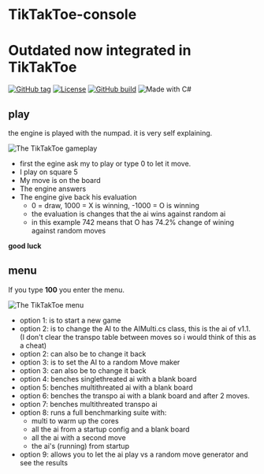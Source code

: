 ﻿# TikTakToe-console
 # Outdated now integrated in TikTakToe

[![GitHub tag](https://img.shields.io/github/tag/anakwaboe4/TikTakToe?include_prereleases=&sort=semver&color=blue)](https://github.com/anakwaboe4/TikTakToe/releases/)
[![License](https://img.shields.io/badge/License-GPLv3.0-blue)](#license)
[![GitHub build](https://img.shields.io/github/actions/workflow/status/anakwaboe4/TikTakToe/dotnet.yml?branch=main)](https://github.com/anakwaboe4/TikTakToe/actions)
![Made with C#](https://img.shields.io/badge/version-net6.0-blue?logo=csharp&logoColor=white)
## play

the engine is played with the numpad. it is very self explaining.

![The TikTakToe gameplay](ConsoleApp1/images/tiktaktoeplay.png)

- first the egine ask my to play or type 0 to let it move.
- I play on square 5
- My move is on the board
- The engine answers 
- The engine give back his evaluation
	 - 0 = draw, 1000 = X is winning, -1000 = O is winning
	 - the evaluation is changes that the ai wins against random ai
	 - in this example 742 means that O has 74.2% change of wining against random moves

**good luck**
## menu 

If you type **100** you enter the menu.

 ![The TikTakToe menu](ConsoleApp1/images/tiktaktoemenu.png)

 - option 1: is to start a new game
 - option 2: is to change the AI to the AIMulti.cs class, this is the ai of v1.1. (I don't clear the transpo table between moves so i would think of this as a cheat)
 - option 2: can also be to change it back
 - option 3: is to set the AI to a random Move maker
 - option 3: can also be to change it back
 - option 4: benches singlethreated ai with a blank board
 - option 5: benches multithreated ai with a blank board
 - option 6: benches the transpo ai with a blank board and after 2 moves.
 - option 7: benches multithreated transpo ai 
 - option 8: runs a full benchmarking suite with:
	- multi to warm up the cores
	- all the ai from a startup config and a blank board
	- all the ai with a second move
	- the ai's (running) from startup
- option 9: allows you to let the ai play vs a random move generator and see the results
